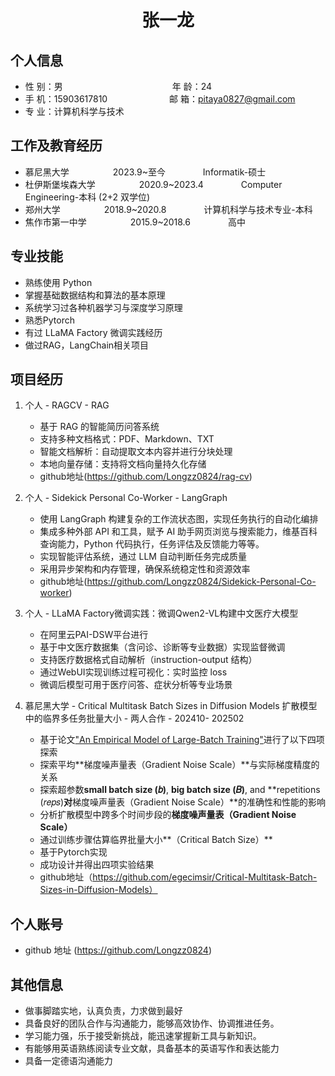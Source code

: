  <center>
     <h1>张一龙</h1>
 </center>

## 个人信息

* 性 别：男&emsp;&emsp;&emsp;&emsp;&emsp;&emsp;&emsp;&emsp;&emsp;&emsp;&emsp;&emsp;&ensp;年 龄：24
* 手 机：15903617810 &emsp;&emsp;&emsp;&emsp;&emsp;&emsp;&ensp;  邮 箱：pitaya0827@gmail.com
* 专 业：计算机科学与技术 &emsp;&emsp;&emsp;&emsp;&emsp; 

## 工作及教育经历

* 慕尼黑大学&emsp;&emsp;&emsp;&emsp;&emsp;2023.9~至今&emsp;&emsp;&emsp;&emsp; Informatik-硕士
* 杜伊斯堡埃森大学&emsp;&emsp;&emsp;&emsp;&emsp;2020.9~2023.4&emsp;&emsp;&emsp;&emsp; Computer Engineering-本科 (2+2 双学位)
* 郑州大学&emsp;&emsp;&emsp;&emsp;&emsp;2018.9~2020.8&emsp;&emsp;&emsp;&emsp; 计算机科学与技术专业-本科
* 焦作市第一中学&emsp;&emsp;&emsp;&emsp;&emsp;2015.9~2018.6&emsp;&emsp;&emsp;&emsp; 高中

## 专业技能

* 熟练使用 Python
* 掌握基础数据结构和算法的基本原理
* 系统学习过各种机器学习与深度学习原理
* 熟悉Pytorch
* 有过 LLaMA Factory 微调实践经历
* 做过RAG，LangChain相关项目

## 项目经历

1. 个人 - RAGCV - RAG
    * 基于 RAG 的智能简历问答系统
    * 支持多种文档格式：PDF、Markdown、TXT
    * 智能文档解析：自动提取文本内容并进行分块处理
    * 本地向量存储：支持将文档向量持久化存储
    * github地址(https://github.com/Longzz0824/rag-cv)
2. 个人 - Sidekick Personal Co-Worker - LangGraph
    * 使用 LangGraph 构建复杂的工作流状态图，实现任务执行的自动化编排
    * 集成多种外部 API 和工具，赋予 AI 助手网页浏览与搜索能力，维基百科查询能力，Python 代码执行，任务评估及反馈能力等等。
    * 实现智能评估系统，通过 LLM 自动判断任务完成质量
    * 采用异步架构和内存管理，确保系统稳定性和资源效率
    * github地址(https://github.com/Longzz0824/Sidekick-Personal-Co-worker)

3. 个人 - LLaMA Factory微调实践：微调Qwen2-VL构建中文医疗大模型
    * 在阿里云PAI-DSW平台进行
    * 基于中文医疗数据集（含问诊、诊断等专业数据）实现监督微调
    * 支持医疗数据格式自动解析（instruction-output 结构）
    * 通过WebUI实现训练过程可视化：实时监控 loss
    * 微调后模型可用于医疗问答、症状分析等专业场景
      
4. 慕尼黑大学 - Critical Multitask Batch Sizes in Diffusion Models 扩散模型中的临界多任务批量大小 - 两人合作 - 202410- 202502
    * 基于论文["An Empirical Model of Large-Batch Training"](https://arxiv.org/abs/1812.06162)进行了以下四项探索
    * 探索平均**梯度噪声量表（Gradient Noise Scale）**与实际梯度精度的关系
    * 探索超参数**small batch size (𝑏)**, **big batch size (𝐵)**, and **repetitions (𝑟𝑒𝑝𝑠)**对**梯度噪声量表（Gradient Noise Scale）**的准确性和性能的影响
    * 分析扩散模型中跨多个时间步段的**梯度噪声量表（Gradient Noise Scale）**
    * 通过训练步骤估算临界批量大小**（Critical Batch Size）**  
    * 基于Pytorch实现
    * 成功设计并得出四项实验结果
    * github地址（https://github.com/egecimsir/Critical-Multitask-Batch-Sizes-in-Diffusion-Models）




## 个人账号
* github 地址 (https://github.com/Longzz0824)

## 其他信息
* 做事脚踏实地，认真负责，力求做到最好
* 具备良好的团队合作与沟通能力，能够高效协作、协调推进任务。
* 学习能力强，乐于接受新挑战，能迅速掌握新工具与新知识。
* 有能够用英语熟练阅读专业文献，具备基本的英语写作和表达能力
* 具备一定德语沟通能力



